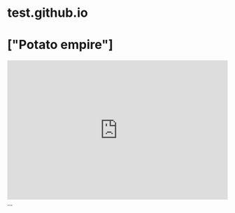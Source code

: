 # test.github.io
<h1>["Potato empire"]</h1>
<html>
    <div style='position: relative; padding-bottom: 56.25%; padding-top: 35px; height: 0; overflow: hidden;'><iframe sandbox='allow-scripts allow-same-origin allow-presentation' allowfullscreen='true' allowtransparency='true' frameborder='0' height='315' src='https://hihi333444.github.io/test/' style='position: absolute; top: 0; left: 0; width: 100%; height: 100%;' width='420'></iframe></div>
</html>...
